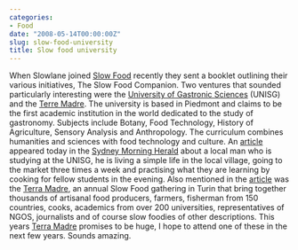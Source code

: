 ```yaml
---
categories:
- Food
date: "2008-05-14T00:00:00Z"
slug: slow-food-university
title: Slow food university
---
```

When Slowlane joined [Slow Food][slowfood] recently they sent a booklet outlining their various initiatives, The Slow Food Companion. Two ventures that sounded particularly interesting were the [University of Gastronic Sciences][unisg] (UNISG) and the [Terre Madre](http://www.terramadre.info/ "Terre Madre"). The university is based in Piedmont and claims to be the first academic institution in the world dedicated to the study of gastronomy. Subjects include Botany, Food Technology, History of Agriculture, Sensory Analysis and Anthropology. The curriculum combines humanities and sciences with food technology and culture. An [article][smh] appeared today in the [Sydney Morning Herald][smh 2] about a local man who is studying at the UNISG, he is living a simple life in the local village, going to the market three times a week and practising what they are learning by cooking for fellow students in the evening. Also mentioned in the [article][smh] was the [Terra Madre][terramadre], an annual Slow Food gathering in Turin that bring together thousands of artisanal food producers, farmers, fisherman from 150 countries, cooks, academics from over 200 universities, representatives of NGOS, journalists and of course slow foodies of other descriptions. This years [Terra Madre][terramadre] promises to be huge, I hope to attend one of these in the next few years. Sounds amazing.

[slowfood]: http://www.slowfood.com/
[smh]: http://www.smh.com.au/news/environment/slowly-does-it--the-sustainable-way/2008/05/13/1210444436878.html
[smh 2]: http://www.smh.com.au/
[terramadre]: http://www.terramadre.info/
[unisg]: http://www.unisg.it/
